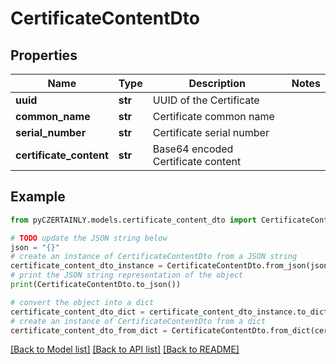 # CertificateContentDto


## Properties

Name | Type | Description | Notes
------------ | ------------- | ------------- | -------------
**uuid** | **str** | UUID of the Certificate | 
**common_name** | **str** | Certificate common name | 
**serial_number** | **str** | Certificate serial number | 
**certificate_content** | **str** | Base64 encoded Certificate content | 

## Example

```python
from pyCZERTAINLY.models.certificate_content_dto import CertificateContentDto

# TODO update the JSON string below
json = "{}"
# create an instance of CertificateContentDto from a JSON string
certificate_content_dto_instance = CertificateContentDto.from_json(json)
# print the JSON string representation of the object
print(CertificateContentDto.to_json())

# convert the object into a dict
certificate_content_dto_dict = certificate_content_dto_instance.to_dict()
# create an instance of CertificateContentDto from a dict
certificate_content_dto_from_dict = CertificateContentDto.from_dict(certificate_content_dto_dict)
```
[[Back to Model list]](../README.md#documentation-for-models) [[Back to API list]](../README.md#documentation-for-api-endpoints) [[Back to README]](../README.md)


